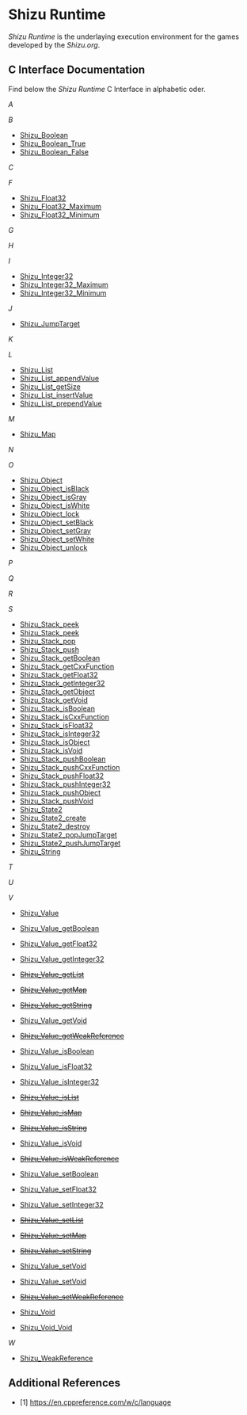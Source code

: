 # Shizu Runtime
*Shizu Runtime* is the underlaying execution environment for the games developed by the *Shizu.org*.

## C Interface Documentation
Find below the *Shizu Runtime* C Interface in alphabetic oder.

*A*

*B*
- [Shizu_Boolean](Shizu_Boolean.md)
- [Shizu_Boolean_True](Shizu_Boolean_True.md)
- [Shizu_Boolean_False](Shizu_Boolean_False.md)

*C*

*F*
- [Shizu_Float32](Shizu_Float32.md)
- [Shizu_Float32_Maximum](Shizu_Float32_Maximum.md)
- [Shizu_Float32_Minimum](Shizu_Float32_Minimum.md)

*G*

*H*

*I*
- [Shizu_Integer32](Shizu_Integer32.md)
- [Shizu_Integer32_Maximum](Shizu_Integer32_Maximum.md)
- [Shizu_Integer32_Minimum](Shizu_Integer32_Minimum.md)

*J*
- [Shizu_JumpTarget](Shizu_JumpTarget.md)

*K*

*L*
- [Shizu_List](Shizu_List.md)
- [Shizu_List_appendValue](Shizu_List_appendValue.md)
- [Shizu_List_getSize](Shizu_List_getSize.md)
- [Shizu_List_insertValue](Shizu_List_insertValue.md)
- [Shizu_List_prependValue](Shizu_List_prependValue.md)

*M*
- [Shizu_Map](Shizu_Map.md)

*N*

*O*
- [Shizu_Object](Shizu_Object.md)
- [Shizu_Object_isBlack](Object/Shizu_Object_isBlack.md)
- [Shizu_Object_isGray](Object/Shizu_Object_isGray.md)
- [Shizu_Object_isWhite](Object/Shizu_Object_isWhite.md)
- [Shizu_Object_lock](Object/Shizu_Object_lock.md)
- [Shizu_Object_setBlack](Object/Shizu_Object_setBlack.md)
- [Shizu_Object_setGray](Object/Shizu_Object_setGray.md)
- [Shizu_Object_setWhite](Object/Shizu_Object_setWhite.md)
- [Shizu_Object_unlock](Object/Shizu_Object_unlock.md)

*P*

*Q*

*R*

*S*
- [Shizu_Stack_peek](Stack/Shizu_Stack_getSize.md)
- [Shizu_Stack_peek](Stack/Shizu_Stack_peek.md)
- [Shizu_Stack_pop](Stack/Shizu_Stack_pop.md)
- [Shizu_Stack_push](Stack/Shizu_Stack_push.md)
- [Shizu_Stack_getBoolean](Stack/Shizu_Stack_getBoolean.md)
- [Shizu_Stack_getCxxFunction](Stack/Shizu_Stack_getCxxFunction.md)
- [Shizu_Stack_getFloat32](Stack/Shizu_Stack_getFloat32.md)
- [Shizu_Stack_getInteger32](Stack/Shizu_Stack_getInteger32.md)
- [Shizu_Stack_getObject](Stack/Shizu_Stack_getObject.md)
- [Shizu_Stack_getVoid](Stack/Shizu_Stack_getVoid.md)
- [Shizu_Stack_isBoolean](Stack/Shizu_Stack_isBoolean.md)
- [Shizu_Stack_isCxxFunction](Stack/Shizu_Stack_isCxxFunction.md)
- [Shizu_Stack_isFloat32](Stack/Shizu_Stack_isFloat32.md)
- [Shizu_Stack_isInteger32](Stack/Shizu_Stack_isInteger32.md)
- [Shizu_Stack_isObject](Stack/Shizu_Stack_isObject.md)
- [Shizu_Stack_isVoid](Stack/Shizu_Stack_isVoid.md)
- [Shizu_Stack_pushBoolean](Stack/Shizu_Stack_pushBoolean.md)
- [Shizu_Stack_pushCxxFunction](Stack/Shizu_Stack_pushCxxFunction.md)
- [Shizu_Stack_pushFloat32](Stack/Shizu_Stack_pushFloat32.md)
- [Shizu_Stack_pushInteger32](Stack/Shizu_Stack_pushInteger32.md)
- [Shizu_Stack_pushObject](Stack/Shizu_Stack_pushObject.md)
- [Shizu_Stack_pushVoid](Stack/Shizu_Stack_pushVoid.md)
- [Shizu_State2](Shizu_State2.md)
- [Shizu_State2_create](Shizu_State2_create.md)
- [Shizu_State2_destroy](Shizu_State2_destroy.md)
- [Shizu_State2_popJumpTarget](Shizu_State2_popJumpTarget.md)
- [Shizu_State2_pushJumpTarget](Shizu_State2_pushJumpTarget.md)
- [Shizu_String](Shizu_String.md)

*T*

*U*

*V*

- [Shizu_Value](Shizu_Value.md)
- [Shizu_Value_getBoolean](Shizu_Value_getBoolean.md)
- [Shizu_Value_getFloat32](Shizu_Value_getFloat32.md)
- [Shizu_Value_getInteger32](Shizu_Value_getInteger32.md)
- ~~[Shizu_Value_getList](Obsolete/Shizu_Value_getList.md)~~
- ~~[Shizu_Value_getMap](Obsolete/Shizu_Value_getMap.md)~~
- ~~[Shizu_Value_getString](Obsolete/Shizu_Value_getString.md)~~
- [Shizu_Value_getVoid](Shizu_Value_getVoid.md)
- ~~[Shizu_Value_getWeakReference](Obsolete/Shizu_Value_getWeakReference.md)~~

- [Shizu_Value_isBoolean](Shizu_Value_isBoolean.md)
- [Shizu_Value_isFloat32](Shizu_Value_isFloat32.md)
- [Shizu_Value_isInteger32](Shizu_Value_isInteger32.md)
- ~~[Shizu_Value_isList](Obsolete/Shizu_Value_isList.md)~~
- ~~[Shizu_Value_isMap](Obsolete/Shizu_Value_isMap.md)~~
- ~~[Shizu_Value_isString](Obsolete/Shizu_Value_isString.md)~~
- [Shizu_Value_isVoid](Shizu_Value_isVoid.md)
- ~~[Shizu_Value_isWeakReference](Obsolete/Shizu_Value_isWeakReference.md)~~

- [Shizu_Value_setBoolean](Shizu_Value_setBoolean.md)
- [Shizu_Value_setFloat32](Shizu_Value_setFloat32.md)
- [Shizu_Value_setInteger32](Shizu_Value_setInteger32.md)
- ~~[Shizu_Value_setList](Obsolete/Shizu_Value_setList.md)~~
- ~~[Shizu_Value_setMap](Obsolete/Shizu_Value_setMap.md)~~
- ~~[Shizu_Value_setString](Obsolete/Shizu_Value_setString.md)~~
- [Shizu_Value_setVoid](Shizu_Value_setObject.md)
- [Shizu_Value_setVoid](Shizu_Value_setVoid.md)
- ~~[Shizu_Value_setWeakReference](Shizu_Value_setWeakReference.md)~~

- [Shizu_Void](Shizu_Void.md)
- [Shizu_Void_Void](Shizu_Void_Void.md)

*W*
- [Shizu_WeakReference](Shizu_WeakReference.md)

## Additional References

- [1] https://en.cppreference.com/w/c/language
